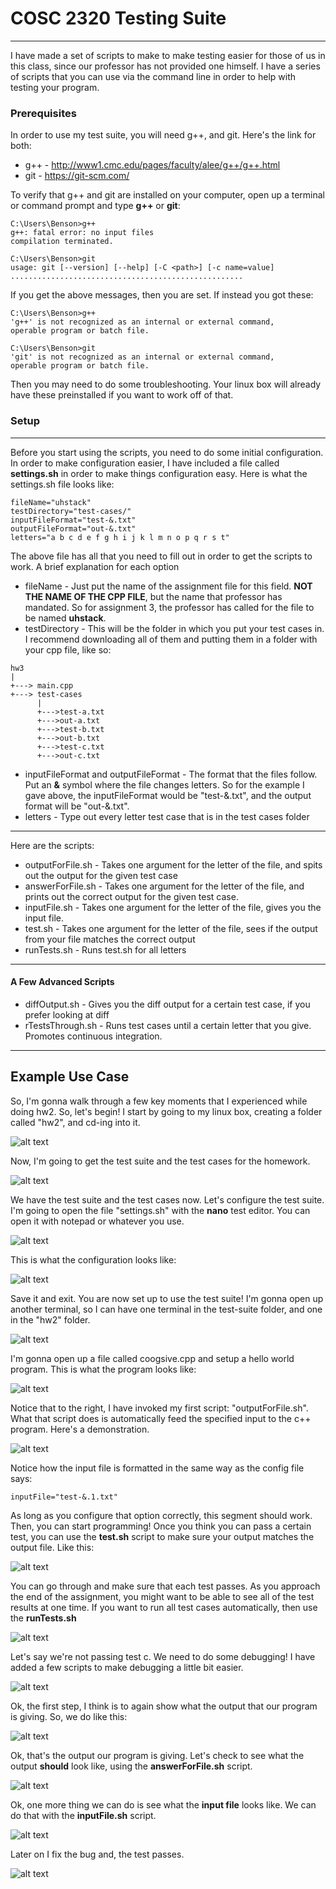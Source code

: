 # COSC 2320 Testing Suite
---
I have made a set of scripts to make to make testing easier for those of us in this class, since our professor has not provided one himself. I have a series of scripts that you can use via the command line in order to help with testing your program. 

### Prerequisites
In order to use my test suite, you will need g++, and git. Here's the link for both:

- g++  - http://www1.cmc.edu/pages/faculty/alee/g++/g++.html
- git - https://git-scm.com/

To verify that g++ and git are installed on your computer, open up a terminal or command prompt and type **g++** or **git**: 
```
C:\Users\Benson>g++
g++: fatal error: no input files
compilation terminated.

C:\Users\Benson>git
usage: git [--version] [--help] [-C <path>] [-c name=value]
....................................................
```
If you get the above messages, then you are set. If instead you got these: 
```
C:\Users\Benson>g++
'g++' is not recognized as an internal or external command,
operable program or batch file.

C:\Users\Benson>git
'git' is not recognized as an internal or external command,
operable program or batch file.
```
Then you may need to do some troubleshooting. Your linux box will already have these preinstalled if you want to work off of that. 
### Setup
---
Before you start using the scripts, you need to do some initial configuration. In order to make configuration easier, I have included a file called **settings.sh** in order to make things configuration easy. Here is what the settings.sh file looks like: 
```
fileName="uhstack"
testDirectory="test-cases/"
inputFileFormat="test-&.txt"
outputFileFormat="out-&.txt"
letters="a b c d e f g h i j k l m n o p q r s t"
```
The above file has all that you need to fill out in order to get the scripts to work. A brief explanation for each option

- fileName - Just put the name of the assignment file for this field. **NOT THE NAME OF THE CPP FILE**, but the name that professor has mandated. So for assignment 3, the professor has called for the file to be named **uhstack**. 
- testDirectory - This will be the folder in which you put your test cases in. I recommend downloading all of them and putting them in a folder with your cpp file, like so: 
```
hw3
|
+---> main.cpp
+---> test-cases
      |
      +--->test-a.txt
      +--->out-a.txt
      +--->test-b.txt
      +--->out-b.txt
      +--->test-c.txt
      +--->out-c.txt
```
- inputFileFormat and outputFileFormat - The format that the files follow. Put an **&** symbol where the file changes letters. So for the example I gave above, the inputFileFormat would be "test-&.txt", and the output format will be "out-&.txt".
- letters - Type out every letter test case that is in the test cases folder

---
Here are the scripts: 
- outputForFile.sh - Takes one argument for the letter of the file, and spits out the output for the given test case
- answerForFile.sh - Takes one argument for the letter of the file, and prints out the correct output for the given test case.
- inputFile.sh - Takes one argument for the letter of the file, gives you the input file.
- test.sh - Takes one argument for the letter of the file, sees if the output from your file matches the correct output
- runTests.sh - Runs test.sh for all letters

---
#### A Few Advanced Scripts
- diffOutput.sh - Gives you the diff output for a certain test case, if you prefer looking at diff
- rTestsThrough.sh - Runs test cases until a certain letter that you give. Promotes continuous integration. 

---
## Example Use Case
So, I'm gonna walk through a few key moments that I experienced while doing hw2. So, let's begin! I start by going to my linux box, creating a folder called "hw2", and cd-ing into it.

![alt text](pictures/21:02:47.png?raw=true)

Now, I'm going to get the test suite and the test cases for the homework.

![alt text](pictures/21:09:47.png?raw=true)

We have the test suite and the test cases now. Let's configure the test suite. I'm going to open the file "settings.sh" with the **nano** test editor. You can open it with notepad or whatever you use.

![alt text](pictures/21:10:53.png?raw=true)

This is what the configuration looks like: 

![alt text](pictures/20:59:25.png?raw=true)

Save it and exit. You are now set up to use the test suite! I'm gonna open up another terminal, so I can have one terminal in the test-suite folder, and one in the "hw2" folder.

![alt text](pictures/21:15:30.png?raw=true)

I'm gonna open up a file called coogsive.cpp and setup a hello world program. This is what the program looks like: 

![alt text](pictures/21:13:18.png?raw=true)

Notice that to the right, I have invoked my first script: "outputForFile.sh". What that script does is automatically feed the specified input to the c++ program. Here's a demonstration. 

![alt text](pictures/20:38:31.png?raw=true)

Notice how the input file is formatted in the same way as the config file says: 
```
inputFile="test-&.1.txt"
```

As long as you configure that option correctly, this segment should work. Then, you can start programming! Once you think you can pass a certain test, you can use the **test.sh** script to make sure your output matches the output file. Like this:

![alt text](pictures/17:03:03.png?raw=true)

You can go through and make sure that each test passes. As you approach the end of the assignment, you might want to be able to see all of the test results at one time. If you want to run all test cases automatically, then use the **runTests.sh**

![alt text](pictures/17:03:58.png?raw=true)

Let's say we're not passing test c. We need to do some debugging! I have added a few scripts to make debugging a little bit easier. 

![alt text](pictures/17:04:20.png?raw=true)

Ok, the first step, I think is to again show what the output that our program is giving. So, we do like this:

![alt text](pictures/20:48:35.png?raw=true)

Ok, that's the output our program is giving. Let's check to see what the output **should** look like, using the **answerForFile.sh** script.

![alt text](pictures/20:51:00.png?raw=true)

Ok, one more thing we can do is see what the **input file** looks like. We can do that with the **inputFile.sh** script.

![alt text](pictures/20:48:52.png?raw=true)

Later on I fix the bug and, the test passes. 

![alt text](pictures/20:53:37.png?raw=true)

